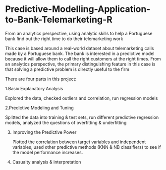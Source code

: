 # Predictive-Modelling-Application-to-Bank-Telemarketing-R
From an analytics perspective, using analytic skills to help a Portuguese bank find out the right time to do their telemarketing work

This case is based around a real-world dataset about telemarketing calls made by a Portuguese
bank. The bank is interested in a predictive model because it will allow them to call the right customers at
the right times. From an analytics perspective, the primary distinguishing feature in this case is that
solving a predictive problem is directly useful to the firm

There are four parts in this project:

1.Basix Explanatory Analysis 
  
  Explored the data, checked outliers and correlation, run regression models
  
2.Predictive Modeling and Tuning
  
   Splitted the data into training & test sets, run different predictive regression models, analyzed the questions of overfitting & underfitting
   
3. Improving the Predictive Power

   Plotted the correlation between target variables and independent variables, used other predictive methods (KNN & NB classifiers) to see if the model performance    increases. 
   
4. Casualty analysis & interpretation
